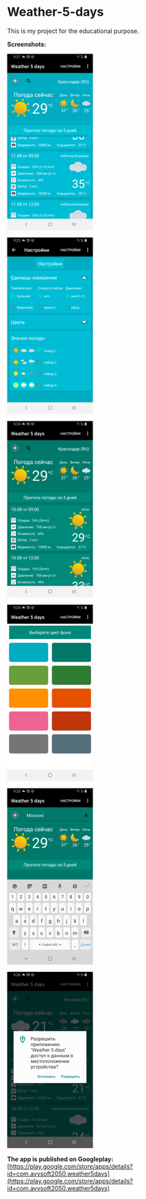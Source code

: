 # Weather-5-days

This is my project for the educational purpose. 

**Screenshots:**

![Screenshot_20230810](app/src/main/res/drawable/Screenshot_20230810.png)

![Screenshot_20230810_1](app/src/main/res/drawable/Screenshot_20230810_1.png)

![Screenshot_20230810_2](app/src/main/res/drawable/Screenshot_20230810_2.png)

![Screenshot_20230810_4](app/src/main/res/drawable/Screenshot_20230810_4.png)

![Screenshot_20230810_5](app/src/main/res/drawable/Screenshot_20230810_5.png)

![Screenshot_20230810_6](app/src/main/res/drawable/Screenshot_20230810_6.png)

**The app is published on Googleplay:**
[https://play.google.com/store/apps/details?id=com.avvsoft2050.weather5days](https://play.google.com/store/apps/details?id=com.avvsoft2050.weather5days)